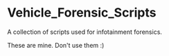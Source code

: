 # Vehicle_Forensic_Scripts

A collection of scripts used for infotainment forensics.

These are mine. Don't use them :)
